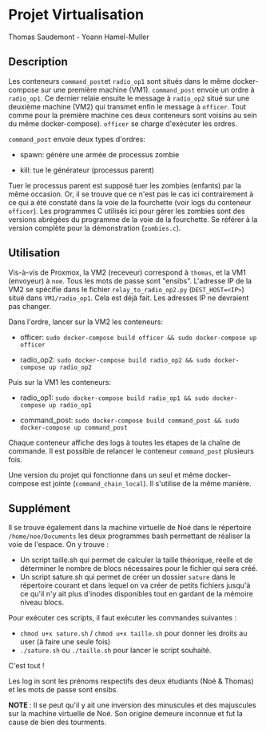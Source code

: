 # Projet Virtualisation

Thomas Saudemont - Yoann Hamel-Muller


## Description


Les conteneurs ```command_post```et ```radio_op1``` sont situés dans le même docker-compose sur une première machine (VM1). ```command_post``` envoie un ordre à ```radio_op1```. Ce dernier relaie ensuite le message à ```radio_op2``` situé sur une deuxième machine (VM2) qui transmet enfin le message à ```officer```. Tout comme pour la première machine ces deux conteneurs sont voisins au sein du même docker-compose). ```officer``` se charge d'exécuter les ordres.


```command_post``` envoie deux types d'ordres:

- spawn: génère une armée de processus zombie

- kill: tue le générateur (processus parent)


Tuer le processus parent est supposé tuer les zombies (enfants) par la même occasion. Or, il se trouve que ce n'est pas le cas ici contrairement à ce qui a été constaté dans la voie de la fourchette (voir logs du conteneur ```officer```). Les programmes C utilisés ici pour gérer les zombies sont des versions abrégées du programme de la voie de la fourchette. Se référer à la version complète pour la démonstration (```zombies.c```).


## Utilisation


Vis-à-vis de Proxmox, la VM2 (receveur) correspond à ```thomas```, et la VM1 (envoyeur) à ```noe```. Tous les mots de passe sont "ensibs". L'adresse IP de la VM2 se spécifie dans le fichier ```relay_to_radio_op2.py``` (```DEST_HOST=<IP>```) situé dans ```VM1/radio_op1```. Cela est déjà fait. Les adresses IP ne devraient pas changer.


Dans l'ordre, lancer sur la VM2 les conteneurs:


- officer: ```sudo docker-compose build officer && sudo docker-compose up officer```

- radio_op2: ```sudo docker-compose build radio_op2 && sudo docker-compose up radio_op2```


Puis sur la VM1 les conteneurs:


- radio_op1: ```sudo docker-compose build radio_op1 && sudo docker-compose up radio_op1```

- command_post: ```sudo docker-compose build command_post && sudo docker-compose up command_post```


Chaque conteneur affiche des logs à toutes les étapes de la chaîne de commande. Il est possible de relancer le conteneur ```command_post``` plusieurs fois.


Une version du projet qui fonctionne dans un seul et même docker-compose est jointe (```command_chain_local```). Il s'utilise de la même manière.

## Supplément

Il se trouve également dans la machine virtuelle de Noé dans le répertoire ```/home/noe/Documents``` les deux programmes bash permettant de réaliser la voie de l'espace. On y trouve :

- Un script taille.sh qui permet de calculer la taille théorique, réelle et de déterminer le nombre de blocs nécessaires pour le fichier qui sera créé.
- Un script sature.sh qui permet de créer un dossier ```sature``` dans le répertoire courant et dans lequel on va créer de petits fichiers jusqu'à ce qu'il n'y ait plus d'inodes disponibles tout en gardant de la mémoire niveau blocs.</br>

Pour exécuter ces scripts, il faut exécuter les commandes suivantes :</br>
- ```chmod u+x sature.sh``` / ```chmod u+x taille.sh``` pour donner les droits au user (à faire une seule fois)
- ```./sature.sh``` ou ```./taille.sh``` pour lancer le script souhaité.

C'est tout !

Les log in sont les prénoms respectifs des deux étudiants (Noé & Thomas) et les mots de passe sont ensibs.

<strong> NOTE </strong> : Il se peut qu'il y ait une inversion des minuscules et des majuscules sur la machine virtuelle de Noé. Son origine demeure inconnue et fut la cause de bien des tourments.
